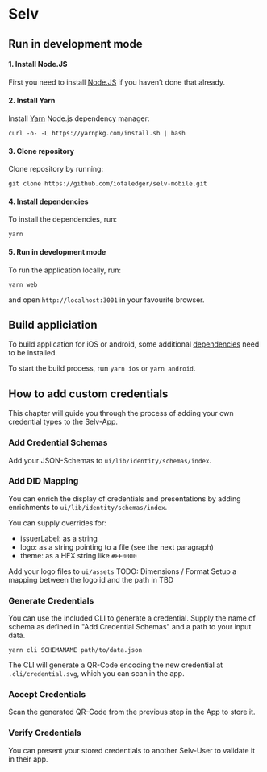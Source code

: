# Selv

## Run in development mode

#### 1. Install Node.JS

First you need to install [Node.JS](https://nodejs.org) if you haven’t done that already.

#### 2. Install Yarn

Install [Yarn](https://yarnpkg.com/) Node.js dependency manager:

```
curl -o- -L https://yarnpkg.com/install.sh | bash
```

#### 3. Clone repository

Clone repository by running:

```
git clone https://github.com/iotaledger/selv-mobile.git
```

#### 4. Install dependencies

To install the dependencies, run:

```
yarn
```

#### 5. Run in development mode

To run the application locally, run:

```
yarn web
```

and open `http://localhost:3001` in your favourite browser.

## Build appliciation

To build application for iOS or android, some additional [dependencies](https://capacitor.ionicframework.com/docs/getting-started/dependencies) need to be installed.

To start the build process, run `yarn ios` or `yarn android`.

## How to add custom credentials

This chapter will guide you through the process of adding your own credential types to the Selv-App.

### Add Credential Schemas

Add your JSON-Schemas to `ui/lib/identity/schemas/index`.

### Add DID Mapping

You can enrich the display of credentials and presentations by adding enrichments to `ui/lib/identity/schemas/index`.

You can supply overrides for:

-   issuerLabel: as a string
-   logo: as a string pointing to a file (see the next paragraph)
-   theme: as a HEX string like `#FF0000`

Add your logo files to `ui/assets` TODO: Dimensions / Format
Setup a mapping between the logo id and the path in TBD

### Generate Credentials

You can use the included CLI to generate a credential. Supply the name of schema as defined in "Add Credential Schemas" and a path to your input data.

`yarn cli SCHEMANAME path/to/data.json`

The CLI will generate a QR-Code encoding the new credential at `.cli/credential.svg`, which you can scan in the app.

### Accept Credentials

Scan the generated QR-Code from the previous step in the App to store it.

### Verify Credentials

You can present your stored credentials to another Selv-User to validate it in their app.
